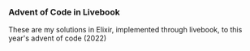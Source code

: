 ### Advent of Code in Livebook

These are my solutions in Elixir, implemented through livebook, to this year's advent of code (2022)
